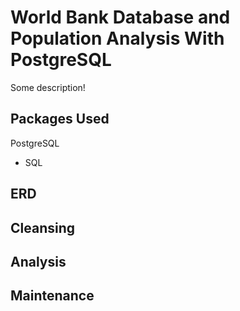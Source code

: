 # World Bank Database and Population Analysis With PostgreSQL

Some description!


## Packages Used
PostgreSQL
- SQL

## ERD




## Cleansing





## Analysis







## Maintenance
